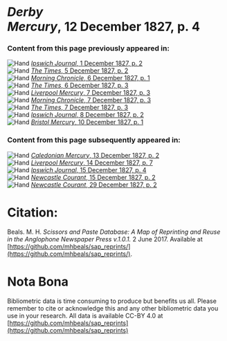 # *Derby Mercury*, 12 December 1827, p. 4  
  
### Content from this page previously appeared in:  
![Hand](http://scissorsandpaste.net/wp-content/uploads/2017/06/smallhandpointer.png) [*Ipswich Journal*, 1 December 1827, p. 2](https://mhbeals.github.io/sap_html/Ipswich-Journal/Ipswich-Journal-1-December-1827-p-2)  
![Hand](http://scissorsandpaste.net/wp-content/uploads/2017/06/smallhandpointer.png) [*The Times*, 5 December 1827, p. 2](https://mhbeals.github.io/sap_html/The-Times/The-Times-5-December-1827-p-2)  
![Hand](http://scissorsandpaste.net/wp-content/uploads/2017/06/smallhandpointer.png) [*Morning Chronicle*, 6 December 1827, p. 1](https://mhbeals.github.io/sap_html/Morning-Chronicle/Morning-Chronicle-6-December-1827-p-1)  
![Hand](http://scissorsandpaste.net/wp-content/uploads/2017/06/smallhandpointer.png) [*The Times*, 6 December 1827, p. 3](https://mhbeals.github.io/sap_html/The-Times/The-Times-6-December-1827-p-3)  
![Hand](http://scissorsandpaste.net/wp-content/uploads/2017/06/smallhandpointer.png) [*Liverpool Mercury*, 7 December 1827, p. 3](https://mhbeals.github.io/sap_html/Liverpool-Mercury/Liverpool-Mercury-7-December-1827-p-3)  
![Hand](http://scissorsandpaste.net/wp-content/uploads/2017/06/smallhandpointer.png) [*Morning Chronicle*, 7 December 1827, p. 3](https://mhbeals.github.io/sap_html/Morning-Chronicle/Morning-Chronicle-7-December-1827-p-3)  
![Hand](http://scissorsandpaste.net/wp-content/uploads/2017/06/smallhandpointer.png) [*The Times*, 7 December 1827, p. 3](https://mhbeals.github.io/sap_html/The-Times/The-Times-7-December-1827-p-3)  
![Hand](http://scissorsandpaste.net/wp-content/uploads/2017/06/smallhandpointer.png) [*Ipswich Journal*, 8 December 1827, p. 2](https://mhbeals.github.io/sap_html/Ipswich-Journal/Ipswich-Journal-8-December-1827-p-2)  
![Hand](http://scissorsandpaste.net/wp-content/uploads/2017/06/smallhandpointer.png) [*Bristol Mercury*, 10 December 1827, p. 1](https://mhbeals.github.io/sap_html/Bristol-Mercury/Bristol-Mercury-10-December-1827-p-1)  
  
### Content from this page subsequently appeared in:  
![Hand](http://scissorsandpaste.net/wp-content/uploads/2017/06/smallhandpointer.png) [*Caledonian Mercury*, 13 December 1827, p. 2](https://mhbeals.github.io/sap_html/Caledonian-Mercury/Caledonian-Mercury-13-December-1827-p-2)  
![Hand](http://scissorsandpaste.net/wp-content/uploads/2017/06/smallhandpointer.png) [*Liverpool Mercury*, 14 December 1827, p. 7](https://mhbeals.github.io/sap_html/Liverpool-Mercury/Liverpool-Mercury-14-December-1827-p-7)  
![Hand](http://scissorsandpaste.net/wp-content/uploads/2017/06/smallhandpointer.png) [*Ipswich Journal*, 15 December 1827, p. 4](https://mhbeals.github.io/sap_html/Ipswich-Journal/Ipswich-Journal-15-December-1827-p-4)  
![Hand](http://scissorsandpaste.net/wp-content/uploads/2017/06/smallhandpointer.png) [*Newcastle Courant*, 15 December 1827, p. 2](https://mhbeals.github.io/sap_html/Newcastle-Courant/Newcastle-Courant-15-December-1827-p-2)  
![Hand](http://scissorsandpaste.net/wp-content/uploads/2017/06/smallhandpointer.png) [*Newcastle Courant*, 29 December 1827, p. 2](https://mhbeals.github.io/sap_html/Newcastle-Courant/Newcastle-Courant-29-December-1827-p-2)  


# Citation: 

Beals. M. H. *Scissors and Paste Database: A Map of Reprinting and Reuse in the Anglophone Newspaper Press v.1.0.1.* 2 June 2017. Available at [https://github.com/mhbeals/sap_reprints/](https://github.com/mhbeals/sap_reprints/). 

# Nota Bona

Bibliometric data is time consuming to produce but benefits us all. Please remember to cite or acknowledge this and any other bibliometric data you use in your research. All data is available CC-BY 4.0 at [https://github.com/mhbeals/sap_reprints](https://github.com/mhbeals/sap_reprints)